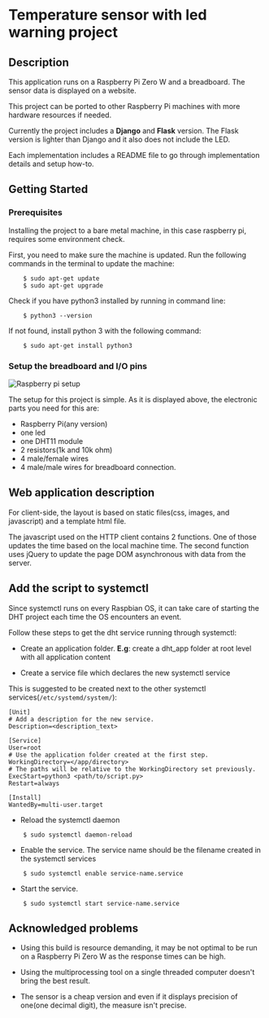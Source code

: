 # Temperature sensor with led warning project

## Description
This application runs on a Raspberry Pi Zero W and a breadboard. The sensor data is displayed on a website.

This project can be ported to other Raspberry Pi machines with more hardware resources if needed. 

Currently the project includes a __Django__ and __Flask__ version. The Flask version is lighter than Django and it also does not include the LED. 

Each implementation includes a README file to go through implementation details and setup how-to.

## Getting Started

### Prerequisites

Installing the project to a bare metal machine, in this case raspberry pi, requires some environment check.

First, you need to make sure the machine is updated. Run the following commands in the terminal to update the machine:
```
    $ sudo apt-get update
    $ sudo apt-get upgrade
```

Check if you have python3 installed by running in command line:
```
    $ python3 --version
```

If not found, install python 3 with the following command:
```
    $ sudo apt-get install python3
```

### Setup the breadboard and I/O pins

![Raspberry pi setup](https://i.ibb.co/qJShbz9/Annotation-2020-05-21-114706.jpg)

The setup for this project is simple. As it is displayed above, the electronic parts you need for this are: 
- Raspberry Pi(any version) 
- one led
- one DHT11 module
- 2 resistors(1k and 10k ohm)
- 4 male/female wires 
- 4 male/male wires for breadboard connection.

## Web application description

For client-side, the layout is based on static files(css, images, and javascript) and a template html file.

The javascript used on the HTTP client contains 2 functions. One of those updates the time based on the local machine time. The second function uses jQuery to update the page DOM asynchronous with data from the server.

## Add the script to systemctl 

Since systemctl runs on every Raspbian OS, it can take care of starting the DHT project each time the OS encounters an event.

Follow these steps to get the dht service running through systemctl:

- Create an application folder. __E.g__: create a dht_app folder at root level with all application content

- Create a service file which declares the new systemctl service

This is suggested to be created next to the other systemctl services(`/etc/systemd/system/`):

```
[Unit]
# Add a description for the new service.
Description=<description_text>

[Service]
User=root
# Use the application folder created at the first step.
WorkingDirectory=</app/directory>
# The paths will be relative to the WorkingDirectory set previously.
ExecStart=python3 <path/to/script.py>
Restart=always

[Install]
WantedBy=multi-user.target
```

- Reload the systemctl daemon

```
	$ sudo systemctl daemon-reload
```

- Enable the service. The service name should be the filename created in the systemctl services

```
	$ sudo systemctl enable service-name.service
```

- Start the service.

```
	$ sudo systemctl start service-name.service
```

## Acknowledged problems

- Using this build is resource demanding, it may be not optimal to be run on a Raspberry Pi Zero W as the response times can be high.

- Using the multiprocessing tool on a single threaded computer doesn't bring the best result.

- The sensor is a cheap version and even if it displays precision of one(one decimal digit), the measure isn't precise.
